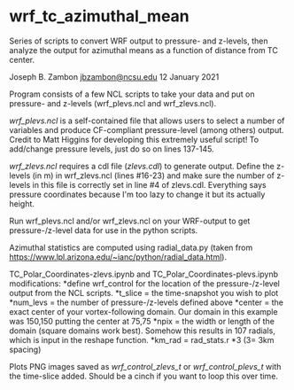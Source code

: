 # wrf_tc_azimuthal_mean
Series of scripts to convert WRF output to pressure- and z-levels, then analyze the output for azimuthal means as a function of distance from TC center.

Joseph B. Zambon
  jbzambon@ncsu.edu
  12 January 2021

Program consists of a few NCL scripts to take your data and put on pressure- and z-levels (wrf_plevs.ncl and wrf_zlevs.ncl).

*wrf_plevs.ncl* is a self-contained file that allows users to select a number of variables and produce CF-compliant pressure-level (among others) output.  Credit to Matt Higgins for developing this extremely useful script!  To add/change pressure levels, just do so on lines 137-145.

*wrf_zlevs.ncl* requires a cdl file (*zlevs.cdl*) to generate output.  Define the z-levels (in m) in wrf_zlevs.ncl (lines #16-23) and make sure the number of z-levels in this file is correctly set in line #4 of zlevs.cdl.  Everything says pressure coordinates because I'm too lazy to change it but its actually height.

Run wrf_plevs.ncl and/or wrf_zlevs.ncl on your WRF-output to get pressure-/z-level data for use in the python scripts.

Azimuthal statistics are computed using radial_data.py (taken from https://www.lpl.arizona.edu/~ianc/python/radial_data.html).

TC_Polar_Coordinates-zlevs.ipynb and TC_Polar_Coordinates-plevs.ipynb modifications:
  *define wrf_control for the location of the pressure-/z-level output from the NCL scripts.
  *t_slice = the time-snapshot you wish to plot
  *num_levs = the number of pressure-/z-levels defined above
  *center = the exact center of your vortex-following domain.  Our domain in this example was 150,150 putting the center at 75,75
  *npix = the width or length of the domain (square domains work best).  Somehow this results in 107 radials, which is input in the reshape function.
  *km_rad = rad_stats.r *3  (3= 3km spacing)

Plots PNG images saved as *wrf_control_zlevs_t* or *wrf_control_plevs_t* with the time-slice added.  Should be a cinch if you want to loop this over time.
